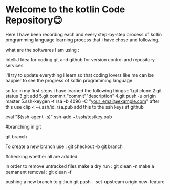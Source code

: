 # Welcome to the kotlin Code Repository😊

Here I have been recording each and every step-by-step process of kotlin programming language learning process that i have chose and following. 

what are the softwares I am using :

IntelliJ Idea for coding 
git and github for version control and repository services

i'll try to update everything i learn so that coding lovers like me can be happier to see the  progress of kotlin programming language. 

so far in my first steps i have  learned the following things :
1.git clone 
2.git status
3.git add
5.git commit "commit""description"
4.git push -u origin master 
5.ssh-keygen -t  rsa -b 4096 -C "your_email@example.com"
after this use 
clip  < ~/.ssh/id_rsa.pub
add this to the ssh keys at github

eval  "$(ssh-agent -s)" 
ssh-add ~/.ssh/testkey.pub

#branching in git

git branch

To create  a new branch use :
    git checkout -b  <branch-name>
    git branch

#checking whether all are addded

in order to remove untracked files 
make a dry run :
git clean -n
make a pemanent removal :
git clean -f

pushing a new branch  to github
git push --set-upstream origin new-feature
